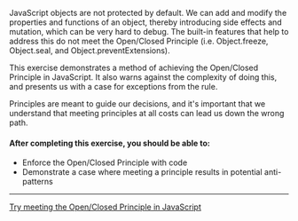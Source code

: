 JavaScript objects are not protected by default. We can add and modify the properties and functions of an object, thereby introducing side effects and mutation, which can be very hard to debug. The built-in features that help to address this do not meet the Open/Closed Principle (i.e. Object.freeze, Object.seal, and Object.preventExtensions).

This exercise demonstrates a method of achieving the Open/Closed Principle in JavaScript. It also warns against the complexity of doing this, and presents us with a case for exceptions from the rule.

Principles are meant to guide our decisions, and it's important that we understand that meeting principles at all costs can lead us down the wrong path.

#### After completing this exercise, you should be able to:

* Enforce the Open/Closed Principle with code
* Demonstrate a case where meeting a principle results in potential anti-patterns

----------------------------

[Try meeting the Open/Closed Principle in JavaScript](https://github.com/losandes/heinz-95729-materials-2017/tree/master/week-3/02-02-open-closed)